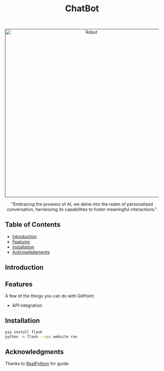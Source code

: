<!--https://www.readme-templates.com/  -->
<h1 align="center"> ChatBot </h1> <br>
<p align="center">
  <a href="">
    <img alt="Robot" title="Robot" src="https://static.vecteezy.com/system/resources/previews/000/271/349/original/chatbot-web-banner-vector.jpg" width="550">
  </a>
</p>

<p align="center">
  "Embracing the prowess of AI, we delve into the realm of personalized conversation, harnessing its capabilities to foster meaningful interactions."
</p>


<!-- START doctoc generated TOC please keep comment here to allow auto update -->
<!-- DON'T EDIT THIS SECTION, INSTEAD RE-RUN doctoc TO UPDATE -->
## Table of Contents

- [Introduction](#introduction)
- [Features](#features)
- [Installation](#installation)
- [Acknowledgments](#acknowledgments)

<!-- END doctoc generated TOC please keep comment here to allow auto update -->

## Introduction

## Features

A few of the things you can do with GitPoint:

* API integration


## Installation
```bash
pip install flask
python -m flask --app website run
```
## Acknowledgments

Thanks to [RealPython](https://realpython.com/flask-project/) for guide.
